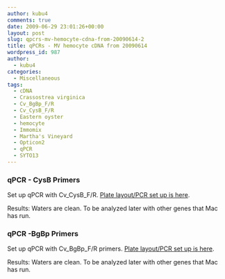 ```yaml
---
author: kubu4
comments: true
date: 2009-06-29 23:01:26+00:00
layout: post
slug: qpcrs-mv-hemocyte-cdna-from-20090614-2
title: qPCRs - MV hemocyte cDNA from 20090614
wordpress_id: 987
author:
  - kubu4
categories:
  - Miscellaneous
tags:
  - cDNA
  - Crassostrea virginica
  - Cv_BgBp_F/R
  - Cv_CysB_F/R
  - Eastern oyster
  - hemocyte
  - Immomix
  - Martha's Vineyard
  - Opticon2
  - qPCR
  - SYTO13
---
```


### qPCR - CysB Primers



Set up qPCR with Cv_CysB_F/R. [Plate layout/PCR set up is here](http://eagle.fish.washington.edu/Arabidopsis/Notebook%20Workup%20Files/20090629-02.jpg).

Results: Waters are clean. To be analyzed later with other genes that Mac has run.





### qPCR -BgBp Primers



Set up qPCR with Cv_BgBp_F/R primers. [Plate layout/PCR set up is here](http://eagle.fish.washington.edu/Arabidopsis/Notebook%20Workup%20Files/20090629-01.jpg).

Results: Waters are clean. To be analyzed later with other genes that Mac has run.

